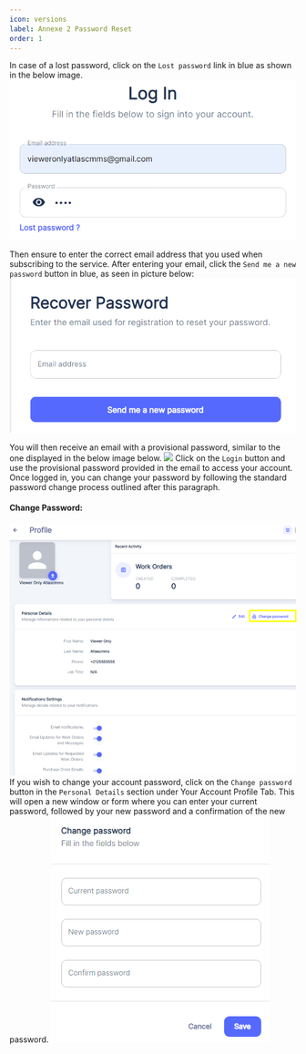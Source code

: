 ```yaml
---
icon: versions
label: Annexe 2 Password Reset
order: 1
---
```


In case of a lost password, click on the `Lost password` link in blue as shown in the below image.
![](../static/img/image156.png)

Then ensure to enter the correct email address that you used when subscribing to the service. After entering your email, click the `Send me a new password` button in blue, as seen in picture below:
![](../static/img/image157.png)

You will then receive an email with a provisional password, similar to the one displayed in the below image below.
![](../static/img/image158.png)
Click on the `Login` button and use the provisional password provided in the email to access your account. Once logged in, you can change your password by following the standard password change process outlined after this paragraph.

#### Change Password:
![](../static/img/image159.png)
If you wish to change your account password, click on the `Change password` button in the `Personal Details` section under Your Account Profile Tab. This will open a new window or form where you can enter your current password, followed by your new password and a confirmation of the new password.
![](../static/img/image160.png)